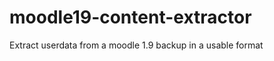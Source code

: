 moodle19-content-extractor
==========================

Extract userdata from a moodle 1.9 backup in a usable format

